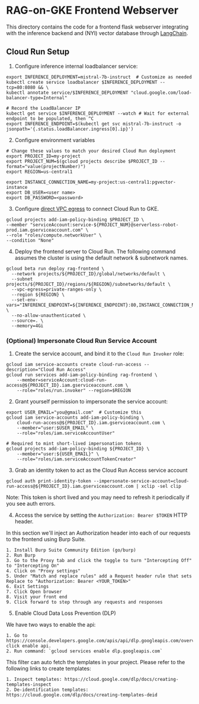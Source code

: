 # RAG-on-GKE Frontend Webserver

This directory contains the code for a frontend flask webserver integrating with the inference
backend and (NYI) vector database through [LangChain](https://python.langchain.com/docs/get_started/introduction).

## Cloud Run Setup

1. Configure inference internal loadbalancer service:
```
export INFERENCE_DEPLOYMENT=mistral-7b-instruct  # Customize as needed
kubectl create service loadbalancer $INFERENCE_DEPLOYMENT --tcp=80:8080 && \
kubectl annotate service/$INFERENCE_DEPLOYMENT "cloud.google.com/load-balancer-type=Internal"

# Record the LoadBalancer IP
kubectl get service $INFERENCE_DEPLOYMENT --watch # Wait for external endpoint to be populated, then ^C
export INFERENCE_ENDPOINT=$(kubectl get svc mistral-7b-instruct -o jsonpath='{.status.loadBalancer.ingress[0].ip}')
```

2. Configure environment variables
```
# Change these values to match your desired Cloud Run deployment
export PROJECT_ID=my-project
export PROJECT_NUM=$(gcloud projects describe $PROJECT_ID --format="value(projectNumber)")
export REGION=us-central1

export INSTANCE_CONNECTION_NAME=my-project:us-central1:pgvector-instance
export DB_USER=<user name>
export DB_PASSWORD=<password>
```

3. Configure [direct VPC egress](https://cloud.google.com/run/docs/configuring/shared-vpc-direct-vpc) to connect Cloud Run to GKE.
```
gcloud projects add-iam-policy-binding $PROJECT_ID \
--member "serviceAccount:service-${PROJECT_NUM}@serverless-robot-prod.iam.gserviceaccount.com" \
--role "roles/compute.networkUser" \
--condition "None"
```

4. Deploy the frontend server to Cloud Run. The following command assumes the cluster is using the
   default network & subnetwork names.
```
gcloud beta run deploy rag-frontend \
  --network projects/${PROJECT_ID}/global/networks/default \
  --subnet projects/${PROJECT_ID}/regions/${REGION}/subnetworks/default \
  --vpc-egress=private-ranges-only \
  --region ${REGION} \
  --set-env-vars="INFERENCE_ENDPOINT=${INFERENCE_ENDPOINT}:80,INSTANCE_CONNECTION_NAME=${INSTANCE_CONNECTION_NAME},DB_USER=${DB_USER},DB_PASSWORD=${DB_PASSWORD},PROJECT_ID=projects/${PROJECT_ID}" \
  --no-allow-unauthenticated \
  --source=. \
  --memory=4Gi
```

### (Optional) Impersonate Cloud Run Service Account

1. Create the service account, and bind it to the `Cloud Run Invoker` role:
```
gcloud iam service-accounts create cloud-run-access --description="Cloud Run Access"
gcloud run services add-iam-policy-binding rag-frontend \
    --member=serviceAccount:cloud-run-access@${PROJECT_ID}.iam.gserviceaccount.com \
    --role="roles/run.invoker" --region=$REGION
```

2. Grant yourself permission to impersonate the service account:
```
export USER_EMAIL="you@gmail.com"  # Customize this
gcloud iam service-accounts add-iam-policy-binding \
    cloud-run-access@${PROJECT_ID}.iam.gserviceaccount.com \
    --member="user:$USER_EMAIL" \
    --role="roles/iam.serviceAccountUser"

# Required to mint short-lived impersonation tokens
gcloud projects add-iam-policy-binding ${PROJECT_ID} \
    --member="user:${USER_EMAIL}" \
    --role="roles/iam.serviceAccountTokenCreator"
```

3. Grab an identity token to act as the Cloud Run Access service account
```
gcloud auth print-identity-token --impersonate-service-account=cloud-run-access@${PROJECT_ID}.iam.gserviceaccount.com | xclip -sel clip
```
Note: This token is short lived and you may need to refresh it periodically if you see auth errors.

4. Access the service by setting the `Authorization: Bearer $TOKEN` HTTP header.

In this section we'll inject an Authorization header into each of our requests to the frontend using Burp Suite.

    1. Install Burp Suite Community Edition (go/burp)
    2. Run Burp
    3. Go to the Proxy tab and click the toggle to turn "Intercepting Off" to "Intercepting On"
    4. Click on "Proxy settings"
    5. Under "Match and replace rules" add a Request header rule that sets Replace to "Authorization: Bearer <YOUR_TOKEN>"
    6. Exit Settings
    7. Click Open browser
    8. Visit your front end
    9. Click forward to step through any requests and responses

5. Enable Cloud Data Loss Prevention (DLP)

We have two ways to enable the api:

    1. Go to https://console.developers.google.com/apis/api/dlp.googleapis.com/overview click enable api.
    2. Run command: `gcloud services enable dlp.googleapis.com`

This filter can auto fetch the templates in your project. Please refer to the following links to create templates:

    1. Inspect templates: https://cloud.google.com/dlp/docs/creating-templates-inspect
    2. De-identification templates: https://cloud.google.com/dlp/docs/creating-templates-deid